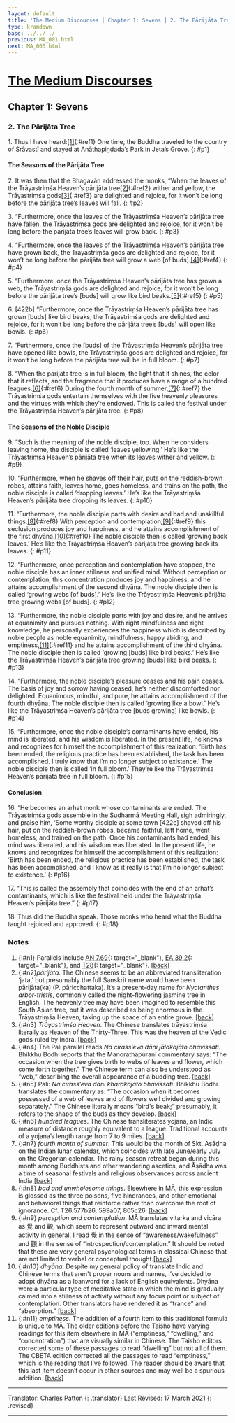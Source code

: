 ```yaml
---
layout: default
title: 'The Medium Discourses | Chapter 1: Sevens | 2. The Pārijāta Tree'
type: kramdown
base: ../../../
previous: MA_001.html
next: MA_003.html
---
```

# [The Medium Discourses](index.html)
## Chapter 1: Sevens
### 2. The Pārijāta Tree

1\. Thus I have heard:[\[1\]](#n1){:#ref1} One time, the Buddha traveled to the country of Śrāvastī and stayed at Anāthapiṇḍada’s Park in Jeta’s Grove.
{: #p1}

#### The Seasons of the Pārijāta Tree

2\. It was then that the Bhagavān addressed the monks, “When the leaves of the Trāyastriṃśa Heaven’s pārijāta tree[\[2\]](#n2){:#ref2} wither and yellow, the Trāyastriṃśa gods[\[3\]](#n3){:#ref3} are delighted and rejoice, for it won’t be long before the pārijāta tree’s leaves will fall.
{: #p2}

3\. “Furthermore, once the leaves of the Trāyastriṃśa Heaven’s pārijāta tree have fallen, the Trāyastriṃśa gods are delighted and rejoice, for it won’t be long before the pārijāta tree’s leaves will grow back.
{: #p3}

4\. “Furthermore, once the leaves of the Trāyastriṃśa Heaven’s pārijāta tree have grown back, the Trāyastriṃśa gods are delighted and rejoice, for it won’t be long before the pārijāta tree will grow a web [of buds].[\[4\]](#n4){:#ref4}
{: #p4}

5\. “Furthermore, once the Trāyastriṃśa Heaven’s pārijāta tree has grown a web, the Trāyastriṃśa gods are delighted and rejoice, for it won’t be long before the pārijāta tree’s [buds] will grow like bird beaks.[\[5\]](#n5){:#ref5}
{: #p5}

6\. [422b] “Furthermore, once the Trāyastriṃśa Heaven’s pārijāta tree has grown [buds] like bird beaks, the Trāyastriṃśa gods are delighted and rejoice, for it won’t be long before the pārijāta tree’s [buds] will open like bowls.
{: #p6}

7\. “Furthermore, once the [buds] of the Trāyastriṃśa Heaven’s pārijāta tree have opened like bowls, the Trāyastriṃśa gods are delighted and rejoice, for it won’t be long before the pārijāta tree will be in full bloom.
{: #p7}

8\. “When the pārijāta tree is in full bloom, the light that it shines, the color that it reflects, and the fragrance that it produces have a range of a hundred leagues.[\[6\]](#n6){:#ref6} During the fourth month of summer,[\[7\]](#n7){: #ref7} the Trāyastriṃśa gods entertain themselves with the five heavenly pleasures and the virtues with which they’re endowed. This is called the festival under the Trāyastriṃśa Heaven’s pārijāta tree.
{: #p8}

#### The Seasons of the Noble Disciple

9\. “Such is the meaning of the noble disciple, too. When he considers leaving home, the disciple is called ‘leaves yellowing.’ He’s like the Trāyastriṃśa Heaven’s pārijāta tree when its leaves wither and yellow.
{: #p9}

10\. “Furthermore, when he shaves off their hair, puts on the reddish-brown robes, attains faith, leaves home, goes homeless, and trains on the path, the noble disciple is called ‘dropping leaves.’ He’s like the Trāyastriṃśa Heaven’s pārijāta tree dropping its leaves.
{: #p10}

11\. “Furthermore, the noble disciple parts with desire and bad and unskillful things.[\[8\]](#n8){:#ref8} With perception and contemplation,[\[9\]](#n9){:#ref9} this seclusion produces joy and happiness, and he attains accomplishment of the first dhyāna.[\[10\]](#n10){:#ref10} The noble disciple then is called ‘growing back leaves.’ He’s like the Trāyastriṃśa Heaven’s pārijāta tree growing back its leaves.
{: #p11}

12\. “Furthermore, once perception and contemplation have stopped, the noble disciple has an inner stillness and unified mind. Without perception or contemplation, this concentration produces joy and happiness, and he attains accomplishment of the second dhyāna. The noble disciple then is called ‘growing webs [of buds].’ He’s like the Trāyastriṃśa Heaven’s pārijāta tree growing webs [of buds].
{: #p12}

13\. “Furthermore, the noble disciple parts with joy and desire, and he arrives at equanimity and pursues nothing. With right mindfulness and right knowledge, he personally experiences the happiness which is described by noble people as noble equanimity, mindfulness, happy abiding, and emptiness,[\[11\]](#n11){:#ref11} and he attains accomplishment of the third dhyāna. The noble disciple then is called ‘growing [buds] like bird beaks.’ He’s like the Trāyastriṃśa Heaven’s pārijāta tree growing [buds] like bird beaks.
{: #p13}

14\. “Furthermore, the noble disciple’s pleasure ceases and his pain ceases. The basis of joy and sorrow having ceased, he’s neither discomforted nor delighted. Equanimous, mindful, and pure, he attains accomplishment of the fourth dhyāna. The noble disciple then is called ‘growing like a bowl.’ He’s like the Trāyastriṃśa Heaven’s pārijāta tree [buds growing] like bowls.
{: #p14}

15\. “Furthermore, once the noble disciple’s contaminants have ended, his mind is liberated, and his wisdom is liberated. In the present life, he knows and recognizes for himself the accomplishment of this realization: ‘Birth has been ended, the religious practice has been established, the task has been accomplished. I truly know that I’m no longer subject to existence.’ The noble disciple then is called ‘in full bloom.’ They’re like the Trāyastriṃśa Heaven’s pārijāta tree in full bloom.
{: #p15}

#### Conclusion

16\. “He becomes an arhat monk whose contaminants are ended. The Trāyastriṃśa gods assemble in the Sudharmā Meeting Hall, sigh admiringly, and praise him, ‘Some worthy disciple at some town [422c] shaved off his hair, put on the reddish-brown robes, became faithful, left home, went homeless, and trained on the path. Once his contaminants had ended, his mind was liberated, and his wisdom was liberated. In the present life, he knows and recognizes for himself the accomplishment of this realization: ‘Birth has been ended, the religious practice has been established, the task has been accomplished, and I know as it really is that I’m no longer subject to existence.’
{: #p16}

17\. “This is called the assembly that coincides with the end of an arhat’s contaminants, which is like the festival held under the Trāyastriṃśa Heaven’s pārijāta tree.”
{: #p17}

18\. Thus did the Buddha speak. Those monks who heard what the Buddha taught rejoiced and approved.
{: #p18}

### Notes

1. {:#n1} Parallels include [AN 7.69](https://suttacentral.net/an7.69){: target="_blank"}, [EA 39.2](https://suttacentral.net/ea39.2){: target="_blank"}, and [T28](https://suttacentral.net/T28){: target="_blank"}. [\[back\]](#ref1)
2. {:#n2}*pārijāta*. The Chinese seems to be an abbreviated transliteration ‘jata,’ but presumably the full Sanskrit name would have been pārijāta(ka) (P. pāricchattaka). It’s a present-day name for *Nyctanthes arbor-tristis*, commonly called the night-flowering jasmine tree in English. The heavenly tree may have been imagined to resemble this South Asian tree, but it was described as being enormous in the Trāyastriṃśa Heaven, taking up the space of an entire grove. [\[back\]](#ref2)
3. {:#n3} *Trāyastriṃśa Heaven*. The Chinese translates trāyastriṃśa literally as Heaven of the Thirty-Three. This was the heaven of the Vedic gods ruled by Indra. [\[back\]](#ref3)
4. {:#n4} The Pali parallel reads *Na cirass’eva dāni jālakajāto bhavissati*. Bhikkhu Bodhi reports that the Manorathapūraṇī commentary says: “The occasion when the tree gives birth to webs of leaves and flower, which come forth together.” The Chinese term can also be understood as “web,” describing the overall appearance of a budding tree. [\[back\]](#ref4)
5. {:#n5} Pali: *Na cirass’eva dani kharakajato bhavissati*. Bhikkhu Bodhi translates the commentary as: “The occasion when it becomes possessed of a web of leaves and of flowers well divided and growing separately.” The Chinese literally means “bird's beak;” presumably, it refers to the shape of the buds as they develop. [\[back\]](#ref5)
6. {:#n6} *hundred leagues*. The Chinese transliterates yojana, an Indic measure of distance roughly equivalent to a league. Traditional accounts of a yojana’s length range from 7 to 9 miles. [\[back\]](#ref6)
7. {:#n7} *fourth month of summer*. This would be the month of Skt. Āṣāḍha on the Indian lunar calendar, which coincides with late June/early July on the Gregorian calendar. The rainy season retreat began during this month among Buddhists and other wandering ascetics, and Āṣāḍha was a time of seasonal festivals and religious observances across ancient India.[\[back\]](#ref7)
8. {:#n8} *bad and unwholesome things*. Elsewhere in MĀ, this expression is glossed as the three poisons, five hindrances, and other emotional and behavioral things that reinforce rather than overcome the root of ignorance. Cf. T26.577b26, 599a07, 805c26. [\[back\]](#ref8)
9. {:#n9} *perception and contemplation*. MĀ translates vitarka and vicāra as 覺 and 觀, which seem to represent outward and inward mental activity in general. I read 覺 in the sense of “awareness/wakefulness” and 觀 in the sense of “introspection/contemplation.” It should be noted that these are very general psychological terms in classical Chinese that are not limited to verbal or conceptual thought.[\[back\]](#ref9)
10. {:#n10} *dhyāna*. Despite my general policy of translate Indic and Chinese terms that aren't proper nouns and names, I’ve decided to adopt dhyāna as a loanword for a lack of English equivalents. Dhyāna were a particular type of meditative state in which the mind is gradually calmed into a stillness of activity without any focus point or subject of contemplation. Other translators have rendered it as “trance” and “absorption.” [\[back\]](#ref10)
11. {:#n11} *emptiness*. The addition of a fourth item to this traditional formula is unique to MĀ. The older editions before the Taisho have varying readings for this item elsewhere in MĀ (“emptiness,” “dwelling,” and “concentration”) that are visually similar in Chinese. The Taisho editors corrected some of these passages to read “dwelling” but not all of them. The CBETA edition corrected all the passages to read “emptiness,” which is the reading that I’ve followed. The reader should be aware that this last item doesn’t occur in other sources and may well be a spurious addition. [\[back\]](#ref7)

---

Translator: Charles Patton
{: .translator}
Last Revised: 17 March 2021
{: .revised}

---
